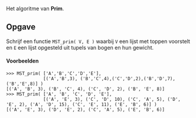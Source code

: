 <div style="text-align: right"><i class="mdi mdi-18 mdi-star"></i><i class="mdi mdi-18 mdi-star"></i><i class="mdi mdi-18 mdi-star"></i><i class="mdi mdi-18 mdi-star-outline"></i></div>

Het algoritme van **Prim**.

## Opgave

Schrijf een functie `MST_prim( V, E )` waarbij `V` een lijst met toppen voorstelt en `E` een lijst opgesteld uit tupels van bogen en hun gewicht.

#### Voorbeelden
```
>>> MST_prim( ['A','B','C','D','E'], 
              [('A','B',3), ('B','C',4),('C','D',2),('B','D',7),('B','E',8)] )
[('A', 'B', 3), ('B', 'C', 4), ('C', 'D', 2), ('B', 'E', 8)]
>>> MST_prim( ['A', 'B', 'C', 'D', 'E'], 
              [('A', 'E', 3), ('C', 'D', 10), ('C', 'A', 5), ('D', 'E', 2), ('A', 'D', 15), ('C', 'E', 11), ('E', 'B', 6)] )
[('A', 'E', 3), ('D', 'E', 2), ('C', 'A', 5), ('E', 'B', 6)]
```